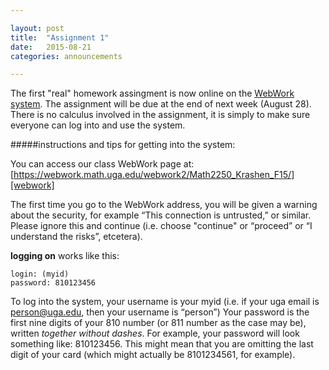 ```yaml
---

layout: post
title:  "Assignment 1"
date:   2015-08-21
categories: announcements 

---
```


The first "real" homework assingment is now online on the [WebWork system][webwork]. The assignment will be due at the end of next week (August 28). There is no calculus involved in the assignment, it is simply to make sure everyone can log into and use the system.

#####instructions and tips for getting into the system:

You can access our class WebWork page at:
[https://webwork.math.uga.edu/webwork2/Math2250_Krashen_F15/][webwork]

The first time you go to the WebWork address, you will be given a warning
about the security, for example “This connection is untrusted,” or similar.
Please ignore this and continue (i.e. choose "continue" or “proceed” or “I
understand the risks”, etcetera).

**logging on** works like this:

    login: (myid)
    password: 810123456


To log into the system, your username is your myid (i.e. if your uga email
is person@uga.edu, then your username is “person”) Your password is the
first nine digits of your 810 number (or 811 number as the case may be),
written _together without dashes_. 
For example, your password will look something like: 810123456. This might
mean that you are omitting the last digit of your card (which might
actually be 8101234561, for example).

[webwork]: https://webwork.math.uga.edu/webwork2/Math2250_Krashen_F15/
